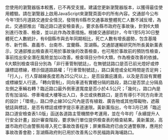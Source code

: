 您使用的瀏覽器版本較舊，已不再受支援。建議您更新瀏覽器版本，以獲得最佳使用體驗。請在瀏覽器上啟用JavaScript來瀏覽頁面中的所有內容。交通部今公布今年1至5月道路交通安全情況，發現有6縣市交通事故整體死亡人數不減反增，為此，交通部推出「臨近路口道安檢查表」，要求各縣市政府在事故後，針對6大類別進行改善、檢查，並以此作為改善措施。根據交通部統計，今年1至5月30日整體死亡人數統計，有6個縣市與去年同期相比，死亡人數有增長趨勢，包含基隆市、新竹縣、嘉義市、台南市、宜蘭縣、澎湖縣。交通部運輸研究所所長黃新薰表示，交通部推出檢查表可用於事故後的改善檢查，也可用於事故前的預防性檢查，事前找出安全潛在風險並加以改善。檢查項目分作6大類，作為檢查改善的依據。6大類別檢查項目分別為「非行車管制號誌」，在無號誌路口是否已前光燈好或停讓標誌標線，標示個道路路權；「行車管制號誌」，路口黃燈或全紅時間是否足夠；「行人」，行人穿越線長度若為25公尺以上，是否設置庇護島，以及是否設有實體或標線型人行道。「轉向管制」，同向車道有實體分隔的路段，路口是否禁止分隔島左側之車輛右轉？臨近路口最外側車道寬度是否小於4.5公尺；「幾何」，路口內是否有加油站、停車塲或大樓等出入口，多岔或俠教路口，是否有導引不同方向車流的設計；「環境」，路口停止線30公尺內是否有植栽、廣告物或其他障礙物，遮蔽號誌與標誌，是否有標誌或標字提示車道速限。黃新薰指出，今年3月已將「臨近路口道安檢查表1.0版」函送各道路主管機關參考運用，並在今年的「永續提升人行安全計畫」設計審查階段，要求執行單位提供檢查表的檢查結果。黃新薰說，高雄市政府已由警察局導入死亡事故改善程序；屏東縣政府已由交通警察隊，應用於事故改善會勘；澎湖縣政府則已用於改善馬公市民福路與海埔路口。